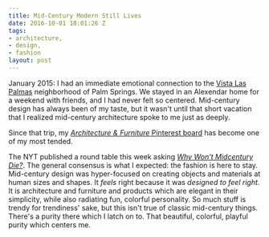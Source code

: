 ```yaml
---
title: Mid-Century Modern Still Lives
date: 2016-10-01 18:01:26 Z
tags:
- architecture,
- design,
- fashion
layout: post
---
```


January 2015: I had an immediate emotional connection to the [Vista Las Palmas](https://www.google.com/search?q=Vista+Las+Palmas&espv=2&biw=1440&bih=776&source=lnms&tbm=isch&sa=X&ved=0ahUKEwic7LWt07rPAhUBCz4KHW2ZBU4Q_AUIBygC#tbm=isch&q=Vista+Las+Palmas+Palm+Springs) neighborhood of Palm Springs. We stayed in an Alexendar home for a weekend with friends, and I had never felt so centered. Mid-century design has always been of my taste, but it wasn't until that short vacation that I realized mid-century architecture spoke to me just as deeply. 

Since that trip, my [*Architecture & Furniture* Pinterest board](https://www.pinterest.com/brianfeeney/architecture-furniture/) has become one of my most tended.

The NYT published a round table this week asking [*Why Won’t Midcentury Die?*](http://www.nytimes.com/2016/10/06/style/why-wont-midcentury-modern-design-die.html). The general consensus is what I expected: the fashion is here to stay. Mid-century design was hyper-focused on creating objects and materials at human sizes and shapes. It *feels* right because it was *designed to feel right*. It is architecture and furniture and products which are elegant in their simplicity, while also radiating fun, colorful personality. So much stuff is trendy for trendiness' sake, but this isn't true of classic mid-century things. There's a purity there which I latch on to. That beautiful, colorful, playful purity which centers me.